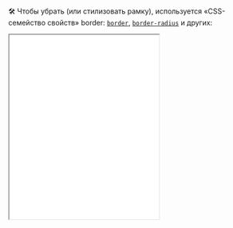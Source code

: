---
---

🛠 Чтобы убрать (или стилизовать рамку), используется «CSS-семейство свойств» border: [`border`](/css/border), [`border-radius`](/css/border-radius) и других:

<iframe title="Стилизация рамки fieldset" src="./demos/border-styling.html" height="370"></iframe>
